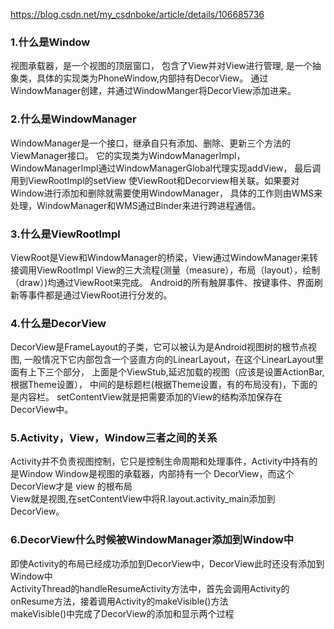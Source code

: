 https://blog.csdn.net/my_csdnboke/article/details/106685736

### 1.什么是Window
视图承载器，是一个视图的顶层窗口， 包含了View并对View进行管理,
是一个抽象类，具体的实现类为PhoneWindow,内部持有DecorView。
通过WindowManager创建，并通过WindowManger将DecorView添加进来。




### 2.什么是WindowManager
WindowManager是一个接口，继承自只有添加、删除、更新三个方法的ViewManager接口。
它的实现类为WindowManagerImpl，WindowManagerImpl通过WindowManagerGlobal代理实现addView，
最后调用到ViewRootImpl的setView   使ViewRoot和Decorview相关联。如果要对Window进行添加和删除就需要使用WindowManager，
具体的工作则由WMS来处理，WindowManager和WMS通过Binder来进行跨进程通信。





### 3.什么是ViewRootImpl
ViewRoot是View和WindowManager的桥梁，View通过WindowManager来转接调用ViewRootImpl
 View的三大流程(测量（measure），布局（layout），绘制（draw）)均通过ViewRoot来完成。
 Android的所有触屏事件、按键事件、界面刷新等事件都是通过ViewRoot进行分发的。


### 4.什么是DecorView
DecorView是FrameLayout的子类，它可以被认为是Android视图树的根节点视图,
一般情况下它内部包含一个竖直方向的LinearLayout，在这个LinearLayout里面有上下三个部分，
上面是个ViewStub,延迟加载的视图（应该是设置ActionBar,根据Theme设置），
中间的是标题栏(根据Theme设置，有的布局没有)，下面的是内容栏。
setContentView就是把需要添加的View的结构添加保存在DecorView中。


### 5.Activity，View，Window三者之间的关系
Activity并不负责视图控制，它只是控制生命周期和处理事件，Activity中持有的是Window
Window是视图的承载器，内部持有一个 DecorView，而这个DecorView才是 view 的根布局  
View就是视图,在setContentView中将R.layout.activity_main添加到DecorView。



### 6.DecorView什么时候被WindowManager添加到Window中
即使Activity的布局已经成功添加到DecorView中，DecorView此时还没有添加到Window中  
ActivityThread的handleResumeActivity方法中，首先会调用Activity的onResume方法，接着调用Activity的makeVisible()方法  
makeVisible()中完成了DecorView的添加和显示两个过程









